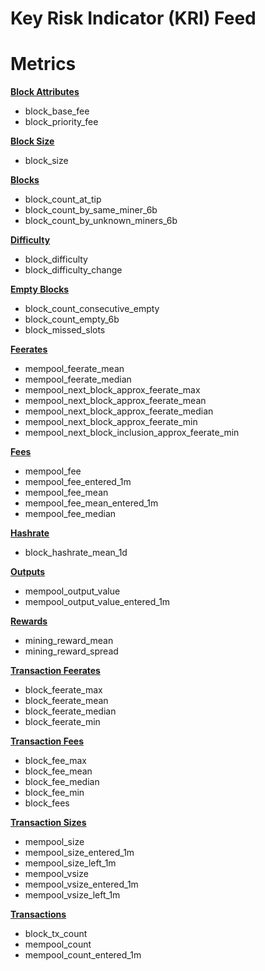 # Key Risk Indicator (KRI) Feed

# Metrics
[**Block Attributes**](block-times.md)

* block\_base\_fee
* block\_priority\_fee

[**Block Size**](block-sizes.md)

* block\_size

[**Blocks**](blocks.md)
* block_count_at_tip
* block_count_by_same_miner_6b
* block_count_by_unknown_miners_6b
  
[**Difficulty**](difficulty.md)
* block_difficulty
* block_difficulty_change

[**Empty Blocks**](empty-blocks.md)

* block\_count\_consecutive\_empty
* block\_count\_empty\_6b
* block\_missed\_slots

[**Feerates**](fees.md)

* mempool\_feerate\_mean
* mempool\_feerate\_median
* mempool\_next\_block\_approx\_feerate\_max
* mempool\_next\_block\_approx\_feerate\_mean
* mempool\_next\_block\_approx\_feerate\_median
* mempool\_next\_block\_approx\_feerate\_min
* mempool\_next\_block\_inclusion\_approx\_feerate\_min

[**Fees**](hashrate.md)

* mempool\_fee
* mempool\_fee\_entered\_1m
* mempool\_fee\_mean
* mempool\_fee\_mean\_entered\_1m
* mempool\_fee\_median

[**Hashrate**](outputs.md)

* block\_hashrate\_mean\_1d

[**Outputs**](rewards.md)

* mempool\_output\_value
* mempool\_output\_value\_entered\_1m

[**Rewards**](transaction-feerates.md)

* mining\_reward\_mean
* mining\_reward\_spread

[**Transaction Feerates**](transaction-fees.md)

* block\_feerate\_max
* block\_feerate\_mean
* block\_feerate\_median
* block\_feerate\_min

[**Transaction Fees**](transaction-sizes.md)

* block\_fee\_max
* block\_fee\_mean
* block\_fee\_median
* block\_fee\_min
* block\_fees

[**Transaction Sizes**](transactions.md)

* mempool\_size
* mempool\_size\_entered\_1m
* mempool\_size\_left\_1m
* mempool\_vsize
* mempool\_vsize\_entered\_1m
* mempool\_vsize\_left\_1m

[**Transactions**](../../on-chain-data/network-data-overview/market-1/)

* block\_tx\_count
* mempool\_count
* mempool\_count\_entered\_1m
